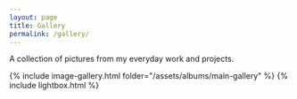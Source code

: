 ```yaml
---
layout: page
title: Gallery
permalink: /gallery/
---
```

A collection of pictures from my everyday work and projects.  

{% include image-gallery.html folder="/assets/albums/main-gallery" %}
{% include lightbox.html %}
